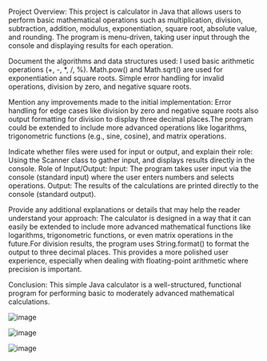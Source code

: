 Project Overview:
This project is calculator in Java that allows users to perform basic mathematical operations such as multiplication, division, subtraction, addition, modulus, exponentiation, square root, absolute value, and rounding. The program is menu-driven, taking user input through the console and displaying results for each operation.

Document the algorithms and data structures used:
I used basic arithmetic operations (+, -, *, /, %).
Math.pow() and Math.sqrt() are used for exponentiation and square roots.
Simple error handling for invalid operations, division by zero, and negative square roots.

Mention any improvements made to the initial implementation:
Error handling for edge cases like division by zero and negative square roots also output formatting for division to display three decimal places.The program could be extended to include more advanced operations like logarithms, trigonometric functions (e.g., sine, cosine), and matrix operations.

Indicate whether files were used for input or output, and explain their role:
Using the Scanner class to gather input, and displays results directly in the console.
Role of Input/Output:
Input: The program takes user input via the console (standard input) where the user enters numbers and selects operations.
Output: The results of the calculations are printed directly to the console (standard output).

Provide any additional explanations or details that may help the reader understand your approach:
The calculator is designed in a way that it can easily be extended to include more advanced mathematical functions like logarithms, trigonometric functions, or even matrix operations in the future.For division results, the program uses String.format() to format the output to three decimal places. This provides a more polished user experience, especially when dealing with floating-point arithmetic where precision is important.

Conclusion:
This simple Java calculator is a well-structured, functional program for performing basic to moderately advanced mathematical calculations. 


![image](https://github.com/user-attachments/assets/fb2e62a9-c36a-4ae9-94fd-b9fb8626c03c)

![image](https://github.com/user-attachments/assets/56896f52-6fad-4338-b1e1-087508213ef3)

![image](https://github.com/user-attachments/assets/758e16eb-d542-4865-80ed-cb46f0a54908)


